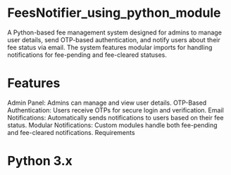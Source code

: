 # FeesNotifier_using_python_module
A Python-based fee management system designed for admins to manage user details, send OTP-based authentication, and notify users about their fee status via email. The system features modular imports for handling notifications for fee-pending and fee-cleared statuses.

# Features
Admin Panel: Admins can manage and view user details.
OTP-Based Authentication: Users receive OTPs for secure login and verification.
Email Notifications: Automatically sends notifications to users based on their fee status.
Modular Notifications: Custom modules handle both fee-pending and fee-cleared notifications.
Requirements
# Python 3.x
